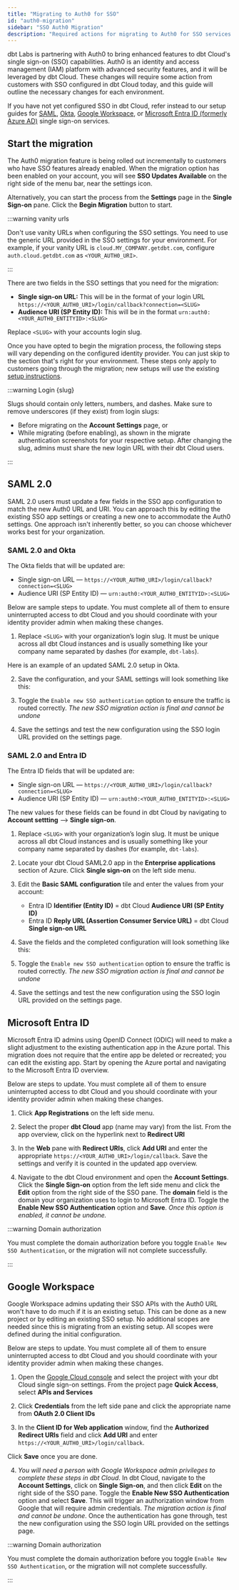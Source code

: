 ```yaml
---
title: "Migrating to Auth0 for SSO"
id: "auth0-migration"
sidebar: "SSO Auth0 Migration"
description: "Required actions for migrating to Auth0 for SSO services on dbt Cloud."
---
```


dbt Labs is partnering with Auth0 to bring enhanced features to dbt Cloud's single sign-on (SSO) capabilities. Auth0 is an identity and access management (IAM) platform with advanced security features, and it will be leveraged by dbt Cloud. These changes will require some action from customers with SSO configured in dbt Cloud today, and this guide will outline the necessary changes for each environment. 

If you have not yet configured SSO in dbt Cloud, refer instead to our setup guides for [SAML](/docs/cloud/manage-access/set-up-sso-saml-2.0), [Okta](/docs/cloud/manage-access/set-up-sso-okta), [Google Workspace](/docs/cloud/manage-access/set-up-sso-google-workspace), or [Microsoft Entra ID (formerly Azure AD)](/docs/cloud/manage-access/set-up-sso-microsoft-entra-id) single sign-on services.

## Start the migration

The Auth0 migration feature is being rolled out incrementally to customers who have SSO features already enabled. When the migration option has been enabled on your account, you will see **SSO Updates Available** on the right side of the menu bar, near the settings icon. 

<Lightbox src="/img/docs/dbt-cloud/access-control/sso-migration-available.png" title="SSO migration available"/>

Alternatively, you can start the process from the **Settings** page in the **Single Sign-on** pane. Click the **Begin Migration** button to start. 

<Lightbox src="/img/docs/dbt-cloud/access-control/begin-migration.png" title="Begin Migration"/>

:::warning vanity urls

Don't use vanity URLs when configuring the SSO settings. You need to use the generic URL provided in the SSO settings for your environment. For example, if your vanity URL is `cloud.MY_COMPANY.getdbt.com`, configure `auth.cloud.getdbt.com` as `<YOUR_AUTH0_URI>`.

:::

There are two fields in the SSO settings that you need for the migration:
- **Single sign-on URL:** This will be in the format of your login URL `https://<YOUR_AUTH0_URI>/login/callback?connection=<SLUG>`
- **Audience URI (SP Entity ID):** This will be in the format `urn:auth0:<YOUR_AUTH0_ENTITYID>:<SLUG>`

Replace `<SLUG>` with your accounts login slug. 

<Lightbox src="/img/docs/dbt-cloud/access-control/sso-uris.png" title="The SSO information in account settings." />

Once you have opted to begin the migration process, the following steps will vary depending on the configured identity provider. You can just skip to the section that's right for your environment. These steps only apply to customers going through the migration; new setups will use the existing [setup instructions](/docs/cloud/manage-access/sso-overview).

:::warning Login \{slug\}

Slugs should contain only letters, numbers, and dashes. Make sure to remove underscores (if they exist) from login slugs: 
* Before migrating on the **Account Settings** page, or 
* While migrating (before enabling), as shown in the migrate authentication screenshots for your respective setup. 
After changing the slug, admins must share the new login URL with their dbt Cloud users.

:::

## SAML 2.0

SAML 2.0 users must update a few fields in the SSO app configuration to match the new Auth0 URL and URI.  You can approach this by editing the existing SSO app settings or creating a new one to accommodate the Auth0 settings. One approach isn't inherently better, so you can choose whichever works best for your organization.

### SAML 2.0 and Okta

The Okta fields that will be updated are:
- Single sign-on URL &mdash; `https://<YOUR_AUTH0_URI>/login/callback?connection=<SLUG>`
- Audience URI (SP Entity ID) &mdash; `urn:auth0:<YOUR_AUTH0_ENTITYID>:<SLUG>`

Below are sample steps to update. You must complete all of them to ensure uninterrupted access to dbt Cloud and you should coordinate with your identity provider admin when making these changes.

1. Replace `<SLUG>` with your organization’s login slug. It must be unique across all dbt Cloud instances and is usually something like your company name separated by dashes (for example, `dbt-labs`).

Here is an example of an updated SAML 2.0 setup in Okta.

<Lightbox src="/img/docs/dbt-cloud/access-control/new-okta-config.png" title="Okta configuration with new URL"/>

2. Save the configuration, and your SAML settings will look something like this:

<Lightbox src="/img/docs/dbt-cloud/access-control/new-okta-completed.png" title="New Okta configuration completed"/>

3. Toggle the `Enable new SSO authentication` option to ensure the traffic is routed correctly. _The new SSO migration action is final and cannot be undone_

<Lightbox src="/img/docs/dbt-cloud/access-control/saml-enable.png" title="Enable new SSO for SAML/Okta"/>

4. Save the settings and test the new configuration using the SSO login URL provided on the settings page. 

### SAML 2.0 and Entra ID

The Entra ID fields that will be updated are:
- Single sign-on URL &mdash; `https://<YOUR_AUTH0_URI>/login/callback?connection=<SLUG>`
- Audience URI (SP Entity ID) &mdash; `urn:auth0:<YOUR_AUTH0_ENTITYID>:<SLUG>`

The new values for these fields can be found in dbt Cloud by navigating to **Account settting** --> **Single sign-on**.

1. Replace `<SLUG>` with your organization’s login slug. It must be unique across all dbt Cloud instances and is usually something like your company name separated by dashes (for example, `dbt-labs`).

2. Locate your dbt Cloud SAML2.0 app in the **Enterprise applications** section of Azure. Click **Single sign-on** on the left side menu.

3. Edit the **Basic SAML configuration** tile and enter the values from your account:
    - Entra ID **Identifier (Entity ID)** = dbt Cloud **Audience URI (SP Entity ID)**
    - Entra ID **Reply URL (Assertion Consumer Service URL)** = dbt Cloud **Single sign-on URL**

    <Lightbox src="/img/docs/dbt-cloud/access-control/edit-entra-saml.png" width="90%" title="Editing the SAML configuration window in Entra ID"/>

4. Save the fields and the completed configuration will look something like this: 

    <Lightbox src="/img/docs/dbt-cloud/access-control/entra-id-saml.png" width="90%" title="Completed configuration of the SAML fields in Entra ID"/>

3. Toggle the `Enable new SSO authentication` option to ensure the traffic is routed correctly. _The new SSO migration action is final and cannot be undone_

<Lightbox src="/img/docs/dbt-cloud/access-control/saml-enable.png" title="Enable new SSO for SAML/Okta"/>

4. Save the settings and test the new configuration using the SSO login URL provided on the settings page.

## Microsoft Entra ID

Microsoft Entra ID admins using OpenID Connect (ODIC) will need to make a slight adjustment to the existing authentication app in the Azure portal. This migration does not require that the entire app be deleted or recreated; you can edit the existing app. Start by opening the Azure portal and navigating to the Microsoft Entra ID overview.

Below are steps to update. You must complete all of them to ensure uninterrupted access to dbt Cloud and you should coordinate with your identity provider admin when making these changes.

1. Click **App Registrations** on the left side menu. 

<Lightbox src="/img/docs/dbt-cloud/access-control/aad-app-registration.png" title="Select App Registrations"/>

2. Select the proper **dbt Cloud** app (name may vary) from the list. From the app overview, click on the hyperlink next to **Redirect URI**

<Lightbox src="/img/docs/dbt-cloud/access-control/app-overview.png" title="Click the Redirect URI hyperlink"/>

3. In the **Web** pane with **Redirect URIs**, click **Add URI** and enter the appropriate `https://<YOUR_AUTH0_URI>/login/callback`. Save the settings and verify it is counted in the updated app overview.

<Lightbox src="/img/docs/dbt-cloud/access-control/redirect-URI.png" title="Enter new redirect URI"/>

4. Navigate to the dbt Cloud environment and open the **Account Settings**. Click the **Single Sign-on** option from the left side menu and click the **Edit** option from the right side of the SSO pane. The **domain** field is the domain your organization uses to login to Microsoft Entra ID. Toggle the **Enable New SSO Authentication** option and **Save**. _Once this option is enabled, it cannot be undone._

:::warning Domain authorization

You must complete the domain authorization before you toggle `Enable New SSO Authentication`, or the migration will not complete successfully.

:::

<Lightbox src="/img/docs/dbt-cloud/access-control/azure-enable.png" title="Enable new SSO"/>

## Google Workspace

Google Workspace admins updating their SSO APIs with the Auth0 URL won't have to do much if it is an existing setup. This can be done as a new project or by editing an existing SSO setup. No additional scopes are needed since this is migrating from an existing setup. All scopes were defined during the initial configuration. 

Below are steps to update. You must complete all of them to ensure uninterrupted access to dbt Cloud and you should coordinate with your identity provider admin when making these changes.

1. Open the [Google Cloud console](https://console.cloud.google.com/) and select the project with your dbt Cloud single sign-on settings. From the project page **Quick Access**, select **APIs and Services**

<Lightbox src="/img/docs/dbt-cloud/access-control/google-cloud-sso.png" title="Google Cloud Console"/>

2. Click **Credentials** from the left side pane and click the appropriate name from **OAuth 2.0 Client IDs**

<Lightbox src="/img/docs/dbt-cloud/access-control/sso-project.png" title="Select the OAuth 2.0 Client ID"/>

3. In the **Client ID for Web application** window, find the **Authorized Redirect URIs** field and click **Add URI** and enter `https://<YOUR_AUTH0_URI>/login/callback`.

Click **Save** once you are done. 

4. _You will need a person with Google Workspace admin privileges to complete these steps in dbt Cloud_. In dbt Cloud, navigate to the **Account Settings**, click on **Single Sign-on**, and then click **Edit** on the right side of the SSO pane. Toggle the **Enable New SSO Authentication** option and select **Save**. This will trigger an authorization window from Google that will require admin credentials. _The migration action is final and cannot be undone_. Once the authentication has gone through, test the new configuration using the SSO login URL provided on the settings page.

:::warning Domain authorization

You must complete the domain authorization before you toggle `Enable New SSO Authentication`, or the migration will not complete successfully.

:::

<Lightbox src="/img/docs/dbt-cloud/access-control/google-enable.png" title="Enable new SSO for Google Workspace"/>

